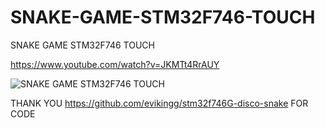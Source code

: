 # SNAKE-GAME-STM32F746-TOUCH
SNAKE GAME STM32F746 TOUCH

https://www.youtube.com/watch?v=JKMTt4RrAUY

![SNAKE GAME STM32F746 TOUCH](https://github.com/offpic/SNAKE-GAME-STM32F746-TOUCH/assets/31142397/dcc338cb-5c2c-4938-860b-872337661783)

THANK YOU https://github.com/evikingg/stm32f746G-disco-snake FOR CODE
